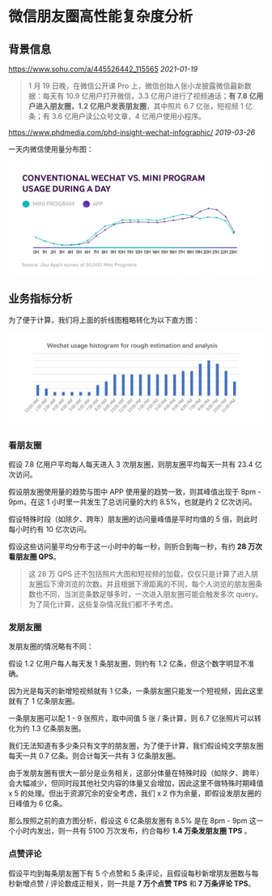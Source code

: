 # 微信朋友圈高性能复杂度分析



## 背景信息

https://www.sohu.com/a/445526442_115565 *2021-01-19*

> 1 月 19 日晚，在微信公开课 Pro 上，微信创始人张小龙披露微信最新数据：每天有 10.9 亿用户打开微信，3.3 亿用户进行了视频通话；**有 7.8 亿用户进入朋友圈，1.2 亿用户发表朋友圈**，其中照片 6.7 亿张，短视频 1 亿条；有 3.6 亿用户读公众号文章，4 亿用户使用小程序。

https://www.phdmedia.com/phd-insight-wechat-infographic/ *2019-03-26*

一天内微信使用量分布图：

![](https://github.com/yifeisg/thinking-in-architecture/blob/main/week02/wechat_usage_during_a_day.jpg)

## 业务指标分析

为了便于计算，我们将上面的折线图粗略转化为以下直方图：

![](https://github.com/yifeisg/thinking-in-architecture/blob/main/week02/wechat_usage_histogram.jpg)

### 看朋友圈

假设 7.8 亿用户平均每人每天进入 3 次朋友圈，则朋友圈平均每天一共有 23.4 亿次访问。

假设朋友圈使用量的趋势与图中 APP 使用量的趋势一致，则其峰值出现于 8pm - 9pm，在这 1 小时里一共发生了总访问量的大约 8.5%，也就是约 2 亿次访问。

假设特殊时段（如除夕、跨年）朋友圈的访问量峰值是平时均值的 5 倍，则此时每小时约有 10 亿次访问。

假设这些访问量平均分布于这一小时中的每一秒，则折合到每一秒，有约 **28 万次看朋友圈 QPS**。

> 这 28 万 QPS 还不包括照片大图和短视频的加载，仅仅只是计算了进入朋友圈后下滑浏览的次数。并且根据下滑距离的不同，每个人浏览的朋友圈条数也不同，当浏览条数足够多时，一次进入朋友圈可能会触发多次 query。为了简化计算，这些复杂情况我们都不予考虑。

### 发朋友圈

发朋友圈的情况略有不同：

假设 1.2 亿用户每人每天发 1 条朋友圈，则约有 1.2 亿条，但这个数字明显不准确。

因为光是每天的新增短视频就有 1 亿条，一条朋友圈只能发一个短视频，因此这里就有了 1 亿条朋友圈。

一条朋友圈可以配 1 - 9 张照片，取中间值 5 张 / 条计算，则 6.7 亿张照片可以转化为约 1.3 亿条朋友圈。

我们无法知道有多少条只有文字的朋友圈，为了便于计算，我们假设纯文字朋友圈每天一共 0.7 亿条。则合计每天一共有 3 亿条朋友圈。

由于发朋友圈有很大一部分是业务相关，这部分体量在特殊时段（如除夕、跨年）会大幅减少，但同时段其他社交内容的体量又会增加，因此这里不做特殊时期峰值 x 5 的处理。但出于资源冗余的安全考虑，我们 x 2 作为余量，即假设发朋友圈的日峰值为 6 亿条。

那么按照之前的直方图分析，假设这 6 亿条朋友圈有 8.5% 是在 8pm - 9pm 这一个小时内发出，则一共有 5100 万次发布，约合每秒 **1.4 万条发朋友圈 TPS** 。

### 点赞评论

假设平均到每条朋友圈下有 5 个点赞和 5 条评论，且假设每秒新增朋友圈数与每秒新增点赞 / 评论数成正相关，则一共是 **7 万个点赞 TPS** 和 **7 万条评论 TPS**。